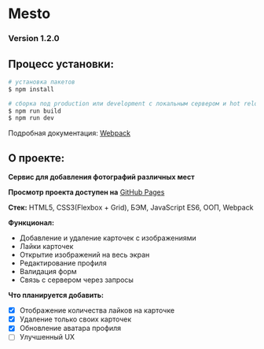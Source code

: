# Mesto 

### Version 1.2.0

## Процесс установки:

```bash
# установка пакетов
$ npm install

# сборка под production или development с локальным сервером и hot reload
$ npm run build
$ npm run dev
```
Подробная документация: [Webpack](https://webpack.js.org/guides/getting-started/)

## О проекте: 

**Сервис для добавления фотографий различных мест**

**Просмотр проекта доступен на** [GitHub Pages](https://eugeneebergard.github.io/mesto-webpack/)

**Стек:** HTML5, CSS3(Flexbox + Grid), БЭМ, JavaScript ES6, ООП, Webpack

**Функционал:**

- Добавление и удаление карточек с изображениями 
- Лайки карточек
- Открытие изображений на весь экран
- Редактирование профиля
- Валидация форм
- Связь с сервером через запросы

**Что планируется добавить:**

- [X] Отображение количества лайков на карточке
- [X] Удаление только своих карточек
- [X] Обновление аватара профиля
- [ ] Улучшенный UX
